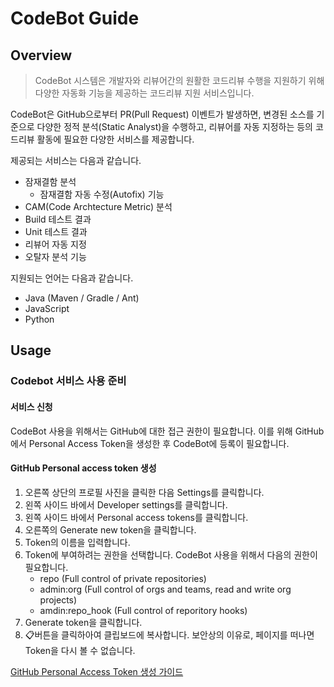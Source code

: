 # CodeBot Guide
## Overview
> CodeBot 시스템은 개발자와 리뷰어간의 원활한 코드리뷰 수행을 지원하기 위해 다양한 자동화 기능을 제공하는 코드리뷰 지원 서비스입니다.

CodeBot은 GitHub으로부터 PR(Pull Request) 이벤트가 발생하면, 변경된 소스를 기준으로 다양한 정적 분석(Static Analyst)을 수행하고, 리뷰어를 자동 지정하는 등의 코드리뷰 활동에 필요한 다양한 서비스를 제공합니다.

제공되는 서비스는 다음과 같습니다.
* 잠재결함 분석
  * 잠재결함 자동 수정(Autofix) 기능
* CAM(Code Archtecture Metric) 분석
* Build 테스트 결과
* Unit 테스트 결과
* 리뷰어 자동 지정
* 오탈자 분석 기능

지원되는 언어는 다음과 같습니다.
* Java (Maven / Gradle / Ant)
* JavaScript
* Python

## Usage
### Codebot 서비스 사용 준비
#### 서비스 신청
CodeBot 사용을 위해서는 GitHub에 대한 접근 권한이 필요합니다. 이를 위해 GitHub에서 Personal Access Token을 생성한 후 CodeBot에 등록이 필요합니다.
#### GitHub Personal access token 생성
1. 오른쪽 상단의 프로필 사진을 클릭한 다음 Settings를 클릭합니다.
2. 왼쪽 사이드 바에서 Developer settings를 클릭합니다.
3. 왼쪽 사이드 바에서 Personal access tokens를 클릭합니다.
4. 오른쪽의 Generate new token을 클릭합니다.
5. Token의 이름을 입력합니다.
6. Token에 부여하려는 권한을 선택합니다. CodeBot 사용을 위해서 다음의 권한이 필요합니다.
   * repo (Full control of private repositories)
   * admin:org (Full control of orgs and teams, read and write org projects)
   * amdin:repo_hook (Full control of reporitory hooks)
7. Generate token을 클릭합니다.
8. :clipboard:버튼을 클릭하아여 클립보드에 복사합니다. 보안상의 이유로, 페이지를 떠나면 Token을 다시 볼 수 없습니다.

[GitHub Personal Access Token 생성 가이드](#github-personal-access-token-생성)

